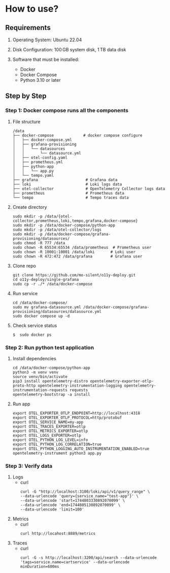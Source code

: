 # How to use?
## Requirements

1. Operating System: Ubuntu 22.04

2. Disk Configuration: 100 GB system disk, 1 TB data disk

3. Software that must be installed:
    - Docker
    - Docker Compose 
    - Python 3.10 or later

## Step by Step
### Step 1: Docker compose runs all the components
1. File structure
    ```shell
    /data
    ├── docker-compose             # docker compose configure
    │   ├── docker-compose.yml
    │   ├── grafana-provisioning
    │   │   └── datasources
    │   │       └── datasource.yml
    │   ├── otel-config.yaml
    │   ├── prometheus.yml
    │   ├── python-app
    │   │   └── app.py
    │   └── tempo.yaml
    ├── grafana                     # Grafana data
    ├── loki                        # Loki logs data
    ├── otel-collector              # OpenTelemetry Collector logs data
    ├── prometheus                  # Prometheus data
    └── tempo                       # Tempo traces data
    ```
2. Create directory
    ```shell
    sudo mkdir -p /data/{otel-collector,prometheus,loki,tempo,grafana,docker-compose}
    sudo mkdir -p /data/docker-compose/python-app
    sudo mkdir -p /data/otel-collector/logs
    sudo mkdir -p /data/docker-compose/grafana-provisioning/datasources/
    sudo chmod -R 777 /data
    sudo chown -R 65534:65534 /data/prometheus  # Prometheus user
    sudo chown -R 10001:10001 /data/loki       # Loki user
    sudo chown -R 472:472 /data/grafana        # Grafana user
    ```
3. Clone repo
    ```shell
    git clone https://github.com/mo-silent/o11y-deploy.git
    cd o11y-deploy/single-grafana
    sudo cp -r ./* /data/docker-compose
    ```
4. Run service
    ```shell
    cd /data/docker-compose/
    sudo mv grafana-datasource.yml /data/docker-compose/grafana-provisioning/datasources/datasource.yml
    sudo docker compose up -d
    ```
5. Check service status
    ```shell
    $  sudo docker ps
    ```

### Step 2: Run python test application
1. Install dependencies
    ```shell
    cd /data/docker-compose/python-app
    python3 -m venv venv
    source venv/bin/activate
    pip3 install opentelemetry-distro opentelemetry-exporter-otlp-proto-http opentelemetry-instrumentation-logging opentelemetry-instrumentation-requests requests
    opentelemetry-bootstrap -a install
    ```
2. Run app
    ```shell
    export OTEL_EXPORTER_OTLP_ENDPOINT=http://localhost:4318
    export OTEL_EXPORTER_OTLP_PROTOCOL=http/protobuf
    export OTEL_SERVICE_NAME=my-app
    export OTEL_TRACES_EXPORTER=otlp
    export OTEL_METRICS_EXPORTER=otlp
    export OTEL_LOGS_EXPORTER=otlp
    export OTEL_PYTHON_LOG_LEVEL=info
    export OTEL_PYTHON_LOG_CORRELATION=true
    export OTEL_PYTHON_LOGGING_AUTO_INSTRUMENTATION_ENABLED=true
    opentelemetry-instrument python3 app.py
    ```
### Step 3: Verify data
1. Logs
    - curl
        ```shell
        curl -G "http://localhost:3100/loki/api/v1/query_range" \
        --data-urlencode 'query={service_name="test-app"}' \
        --data-urlencode 'start=1744803330892070099' \
        --data-urlencode 'end=1744805130892070099' \
        --data-urlencode 'limit=100'
        ```
2. Metrics
    - curl 
        ```shell
        curl http://locahost:8889/metrics
        ```
3. Traces
    - curl 
        ```shell
        curl -G -s http://localhost:3200/api/search --data-urlencode 'tags=service.name=cartservice' --data-urlencode minDuration=600ms
        ```